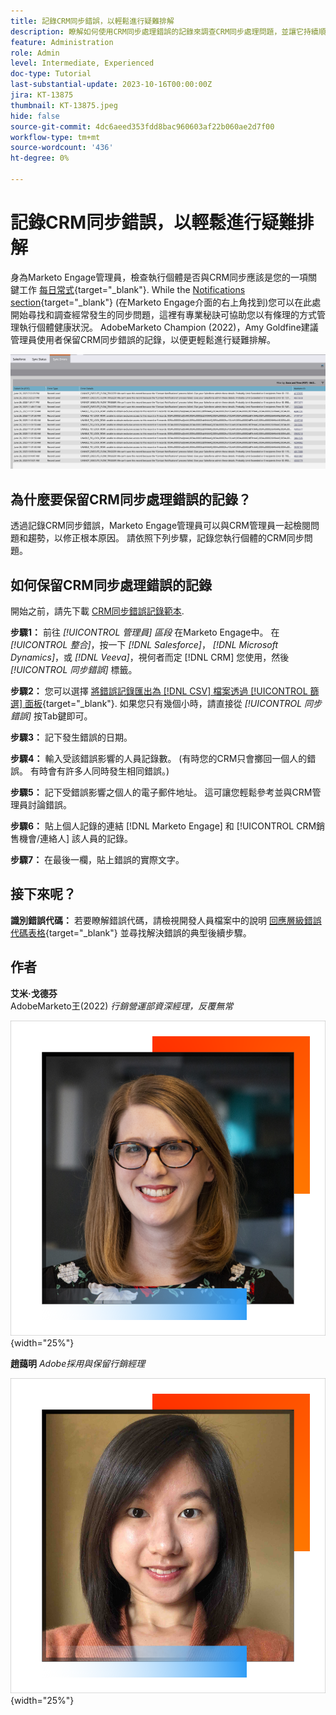 ```yaml
---
title: 記錄CRM同步錯誤，以輕鬆進行疑難排解
description: 瞭解如何使用CRM同步處理錯誤的記錄來調查CRM同步處理問題，並讓它持續順暢地執行。
feature: Administration
role: Admin
level: Intermediate, Experienced
doc-type: Tutorial
last-substantial-update: 2023-10-16T00:00:00Z
jira: KT-13875
thumbnail: KT-13875.jpeg
hide: false
source-git-commit: 4dc6aeed353fdd8bac960603af22b060ae2d7f00
workflow-type: tm+mt
source-wordcount: '436'
ht-degree: 0%

---
```



# 記錄CRM同步錯誤，以輕鬆進行疑難排解

身為Marketo Engage管理員，檢查執行個體是否與CRM同步應該是您的一項關鍵工作 [每日常式](https://nation.marketo.com/t5/champion-program-blogs/my-marketo-morning-routine-tips-for-driving-marketing-operation/ba-p/247508){target="_blank"}. While the [Notifications section](https://experienceleague.adobe.com/docs/marketo/using/product-docs/core-marketo-concepts/miscellaneous/notification-types.html){target="_blank"} (在Marketo Engage介面的右上角找到)您可以在此處開始尋找和調查經常發生的同步問題，這裡有專業秘訣可協助您以有條理的方式管理執行個體健康狀況。  AdobeMarketo Champion (2022)，Amy Goldfine建議管理員使用者保留CRM同步錯誤的記錄，以便更輕鬆進行疑難排解。

![[同步錯誤]索引標籤的熒幕擷圖](/help/tutorial-inherited-instance/_assets/Marketo_Engage_Admin_Salesforce_Sync_Errors_Tab.png)

## 為什麼要保留CRM同步處理錯誤的記錄？

透過記錄CRM同步錯誤，Marketo Engage管理員可以與CRM管理員一起檢閱問題和趨勢，以修正根本原因。 請依照下列步驟，記錄您執行個體的CRM同步問題。

## 如何保留CRM同步處理錯誤的記錄

開始之前，請先下載 [CRM同步錯誤記錄範本](/help/tutorial-inherited-instance/_assets/downloads/Adobe-Marketo-Engage_CRM-Sync-Error-Log-Template.xlsx).

**步驟1：** 前往 *[!UICONTROL 管理員] 區段* 在Marketo Engage中。 在 *[!UICONTROL 整合]*，按一下 *[!DNL Salesforce]*， *[!DNL Microsoft Dynamics]*，或 *[!DNL Veeva]*，視何者而定 [!DNL CRM] 您使用，然後 *[!UICONTROL 同步錯誤]* 標籤。

**步驟2：** 您可以選擇 [將錯誤記錄匯出為 [!DNL CSV] 檔案透過 [!UICONTROL 篩選] 面板](https://experienceleague.adobe.com/docs/marketo/using/product-docs/crm-sync/salesforce-sync/salesforce-sync-errors.html#filter-sync-errors){target="_blank"}. 如果您只有幾個小時，請直接從 *[!UICONTROL 同步錯誤]* 按Tab鍵即可。

**步驟3：** 記下發生錯誤的日期。

**步驟4：** 輸入受該錯誤影響的人員記錄數。 (有時您的CRM只會擲回一個人的錯誤。 有時會有許多人同時發生相同錯誤。)

**步驟5：** 記下受錯誤影響之個人的電子郵件地址。 這可讓您輕鬆參考並與CRM管理員討論錯誤。

**步驟6：** 貼上個人記錄的連結 [!DNL Marketo Engage] 和 [!UICONTROL CRM銷售機會/連絡人] 該人員的記錄。

**步驟7：** 在最後一欄，貼上錯誤的實際文字。

## 接下來呢？

**識別錯誤代碼：** 若要瞭解錯誤代碼，請檢視開發人員檔案中的說明 [回應層級錯誤代碼表格](https://developers.marketo.com/rest-api/error-codes/#response_level_error_codes){target="_blank"} 並尋找解決錯誤的典型後續步驟。

## 作者

**艾米·戈德芬**\
AdobeMarketo王(2022)
*行銷營運部資深經理，反覆無常*

![艾米·戈德芬](/help/tutorial-inherited-instance/_assets/authors/Customer_Author_Amy_Goldfine.png){width="25%"}

**趙藹明**
*Adobe採用與保留行銷經理*

![趙藹明](/help/tutorial-inherited-instance/_assets/authors/Adobe_Author_Amy_Chiu.png){width="25%"}

